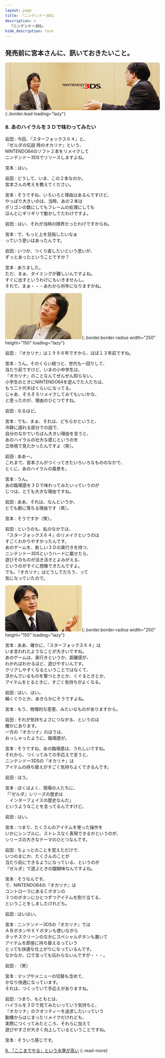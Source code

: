```yaml
---
layout: page
title: 『ニンテンドー3DS』
description: >
  『ニンテンドー3DS』
hide_description: ture
---
```


## 発売前に宮本さんに、訊いておきたいこと。

![](/interviews/jp/3ds/hardware/vol5/img/mainvisual8.jpg){:.border.lead loading="lazy"}

### 8. あのハイラルを３Ｄで味わってみたい

岩田
: 今回、『スターフォックス６４』と、<br>『ゼルダの伝説 時のオカリナ』という、<br>NINTENDO64のソフト２本をリメイクして<br>ニンテンドー3DSでリリースしますよね。

宮本
: はい。

岩田
: どうして、いま、この２本なのか。<br>宮本さんの考えを教えてください。

宮本
: そうですね、いろいろと理由はあるんですけど、<br>やっぱり大きいのは、当時、あの２本は<br>ポリゴンの数にしてもフレームの処理にしても<br>ほんとにギリギリで動かしてたわけですよ。

岩田
: はい、それが当時の限界だったわけですからね。

宮本
: で、もっと上を目指したいなぁ<br>っていう思いはあったんです。

岩田
: いつか、つくり直したいという思いが、<br>ずっとあったということですか？

宮本
: ありました。<br>ただ、まぁ、タイミングが難しいんですよね。<br>すぐに出すというわけにもいきませんし。<br>それで、まぁ・・・あれから何年になりますかね。

![](/interviews/jp/3ds/hardware/vol5/img/photo17.jpg){:.border.border-radius width="250" height="150"  loading="lazy"}

岩田
: 『オカリナ』は１９９８年ですから、ほぼ１３年前ですね。

宮本
: うん。そのくらい経つと、世代も一回りして、<br>当たり前ですけど、いまの小中学生は、<br>『オカリナ』のことなんてぜんぜん知らない。<br>小学生のときにNINTENDO64を遊んでた人たちは、<br>もう二十代半ばくらいになってる。<br>じゃあ、そろそろリメイクしてみてもいいかな、<br>と思ったのが、理由のひとつですね。

岩田
: なるほど。

宮本
: でも、まぁ、それは、どちらかというと、<br>冷静に語れる部分での話で、<br>自分のなかでいちばん大きい理由を言うと、<br>あのハイラルの壮大な感じというのを<br>立体視で見たかったんですよ（笑）。

岩田
: ああー。<br>これまで、宮本さんがつくってきたいろいろなもののなかで、<br>とくに、あのハイラルの風景を。

宮本
: うん。<br>あの臨場感を３Ｄで味わってみたいっていうのが<br>じつは、とても大きな理由ですね。

岩田
: ああ、それは、なんというか、<br>とても腑に落ちる理由です（笑）。

宮本
: そうですか（笑）。

岩田
: というのも、私のなかでは、<br>『スターフォックス６４』のリメイクというのは<br>すごくわかりやすかったんです。<br>あのゲームを、新しい３Ｄの奥行きを持つ、<br>ニンテンドー3DSというハードに載せたら、<br>遊びそのものが活き活きとよみがえる、<br>というのがすぐに想像できたんですよ。<br>でも、『オカリナ』はどうしてだろう、って<br>気になっていたので。

![](/interviews/jp/3ds/hardware/vol5/img/photo18.jpg){:.border.border-radius width="250" height="150"  loading="lazy"}

宮本
: ああ、確かに、『スターフォックス６４』は<br>いま言われたようなことが大きいですね。<br>あのゲームは、奥行きというか、距離感が、<br>わかればわかるほど、遊びやすいんです。<br>クリアしやすくなるということではなくて、<br>浮かんでいるものを撃つときとか、くぐるときとか、<br>アイテムをとるときに、すごく気持ちがよくなる。

岩田
: はい、はい。<br>輪くぐりとか、あきらかにそうですよね。

宮本
: もう、物理的な恩恵、みたいなものがありますから。

岩田
: それが気持ちよさにつながる、というのは<br>確かにあります。<br>一方の『オカリナ』のほうは、<br>おっしゃったように、臨場感が。

宮本
: そうですね、あの臨場感は、うれしいですね。<br>それから、つくってみての手応えで言うと、<br>ニンテンドー3DSの『オカリナ』は<br>アイテムの持ち替えがすごく気持ちよくできるんです。

岩田
: ほう。

宮本
: ぼくはよく、現場の人たちに、<br>「『ゼルダ』シリーズの歴史は<br>　インターフェイスの歴史なんだ」<br>というようなことを言ってるんですけど。

岩田
: はい。

宮本
: つまり、たくさんのアイテムを使った操作を<br>いかにシンプルに、ストレスなく表現できるかというのが、<br>シリーズの大きなテーマのひとつなんです。

岩田
: ちょっとのことを覚えただけで、<br>いつのまにか、たくさんのことが<br>当たり前にできるようになっている、というのが<br>『ゼルダ』で遊ぶときの醍醐味なんですよね。

宮本
: そうなんです。<br>で、NINTENDO64の『オカリナ』は<br>コントローラにあるＣボタンの<br>３つのボタンにひとつずつアイテムを割り当てる、<br>ということをしましたけれども。

岩田
: はいはい。

宮本
: ニンテンドー3DSの『オカリナ』では<br>ＡＢボタンやＸＹボタンも使いながら<br>タッチスクリーンのなかにスペシャルボタンも置いて<br>アイテムを即座に持ち替えるっていう<br>とっても快適な仕上がりになっているんです。<br>なかなか、口で言っても伝わらないんですが・・・。

岩田
: （笑）

宮本
: マップやメニューの切替も含めて、<br>かなり快適になっています。<br>それは、つくっていて手応えがありますね。

岩田
: つまり、もともとは、<br>ハイラルを３Ｄで見てみたいっていう気持ちと、<br>『オカリナ』のクオリティーを追求したいっていう<br>動機からはじまったリメイクだけれども、<br>実際につくってみたところ、それらに加えて<br>遊びやすさが大きく向上しているということですね。

宮本
: そういう感じです。

[9. 「ここまでやる」という水準が高い](9.md)
{:.read-more}


